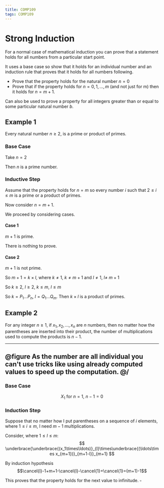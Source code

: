 ```yaml
---
title: COMP109
tags: COMP109
---
```

# Strong Induction
For a normal case of mathematical induction you can prove that a statement holds for all numbers from a particular start point. 

It uses a base case so show that it holds for an individual number and an induction rule that proves that it holds for all numbers following.

* Prove that the property holds for the natural number $n=0$
* Prove that if the property holds for $n=0,1,\ldots,m$ (and not just for m) then it holds for $n=m+1$.

Can also be used to prove a property for all integers greater than or equal to some particular natural number $b$.

## Example 1
Every natural number $n \geq 2$, is a prime or product of primes.

### Base Case
Take $n=2$

Then $n$ is a prime number.

### Inductive Step
Assume that the property holds for $n=m$ so every number $i$ such that $2\leq i\leq m$ is a prime or a product of primes. 

Now consider $n=m+1$.

We proceed by considering cases.

#### Case 1
$m+1$ is prime.

There is nothing to prove.

#### Case 2
$m+1$ is not prime.

So $m+1=k\times l$, where $k\neq1,\ k\neq m+1$ and $l\neq 1,\ l\neq\ m+1$

So $k\geq2,\ l\geq2,\ k\leq m,\ l \leq m$

So $k=P_1\ldots P_n,\ l=Q_1\ldots Q_m$. Then $k\times l$ is a product of primes.

## Example 2
For any integer $n\geq1$, if $x_1,x_2,\ldots,x_n$ are $n$ numbers, then no matter how the parentheses are inserted into their product, the number of multiplications used to compute the products is $n-1$.

---
@figure
As the number are all individual you can't use tricks like using already computed values to speed up the computation.
@/
---

### Base Case
$$
X_1 \text{ for } n=1,\ n-1=0
$$

### Induction Step
Suppose that no matter how I put parentheses on a sequence of $i$ elements, where $1\leq i\leq m$, I need $m-1$ multiplications. 

Consider, where $1\leq l \leq m$:
$$
\underbrace{\underbrace{(x_1\times\ldots)}_{l}\times\underbrace{(\ldots\times x_{m+1})}_{m+1-l}}_{m+1}
$$

By induction hypothesis
$$\cancel{l}-1+m+1-\cancel{l}-\cancel{1}+\cancel{1}=(m+1)-1$$

This proves that the property holds for the next value to infinitude. $\square$